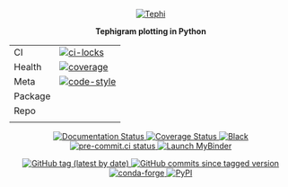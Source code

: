 <p align="center">
<a href="https://tephi.readthedocs.io/en/latest/">
    <img src="https://scitools.github.io/tephi/tephi-logo-200-137.png" alt="Tephi">
</a>
</p>

<p align="center"><strong>Tephigram plotting in Python</strong></p>

|         |                                                                                                                                     |
|---------|-------------------------------------------------------------------------------------------------------------------------------------|
| CI      | [![ci-locks](https://readthedocs.org/projects/tephi/)](https://readthedocs.org/projects/tephi/badge/?version=latest)                |
| Health  | [![coverage](https://coveralls.io/github/SciTools/tephi?branch=main)](https://readthedocs.org/projects/tephi/badge/?version=latest) |
| Meta    | [![code-style](https://github.com/psf/black)](https://img.shields.io/badge/code/style-black-000000.svg)                             | 
| Package |                                                                                                                                     |
| Repo    |                                                                                                                                     |
|         |                                                                                                                                     | 

<p align="center">
  <a href="https://readthedocs.org/projects/tephi/">
    <img src="https://readthedocs.org/projects/tephi/badge/?version=latest"
         alt="Documentation Status" />
  </a>
  <a href="https://coveralls.io/github/SciTools/tephi?branch=main">
    <img src="https://coveralls.io/repos/github/SciTools/tephi/badge.svg?branch=main"
         alt="Coverage Status" />
  </a>
  <a href="https://github.com/psf/black">
    <img src="https://img.shields.io/badge/code/style-black-000000.svg"
         alt="Black" />
  </a>
  <a href="https://results.pre-commit.ci/latest/github/SciTools/tephi/main">
    <img src="https://results.pre-commit.ci/badge/github/SciTools/tephi/main.svg"
         alt="pre-commit.ci status">
  </a>
  <a href="https://mybinder.org/v2/gh/SciTools/tephi/main?filepath=index.ipynb">
    <img src="https://mybinder.org/badge_logo.svg"
         alt="Launch MyBinder" />
  </a>
</p>

<p align="center">
  <a href="https://github.com/SciTools/tephi/releases">
    <img src="https://img.shields.io/github/v/tag/scitools/tephi?color=orange"
         alt="GitHub tag (latest by date)" />
    </a>
  <a href="https://github.com/SciTools/tephi/commits/main">
    <img src="https://img.shields.io/github/commits-since/scitools/tephi/latest/main"
         alt="GitHub commits since tagged version" />
  </a>
  <a href="https://anaconda.org/conda-forge/tephi">
    <img src="https://img.shields.io/conda/vn/conda-forge/tephi"
         alt="conda-forge" />
  </a>
  <a href="https://pypi.org/project/tephi/">
    <img src="https://img.shields.io/pypi/v/tephi"
         alt="PyPI" />
  </a>
</p>

<br>
